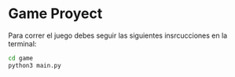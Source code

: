 # Game Proyect 

Para correr el juego debes seguir las siguientes insrcucciones en la terminal:

```sh
cd game
python3 main.py
```